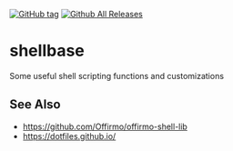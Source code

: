 [![GitHub tag](https://img.shields.io/github/tag/elifarley/shellbase.svg?maxAge=2592000)](https://github.com/elifarley/shellbase)
[![Github All Releases](https://img.shields.io/github/downloads/elifarley/shellbase/total.svg?maxAge=2592000)](https://github.com/elifarley/shellbase)

# shellbase
Some useful shell scripting functions and customizations

## See Also
- https://github.com/Offirmo/offirmo-shell-lib
- https://dotfiles.github.io/
